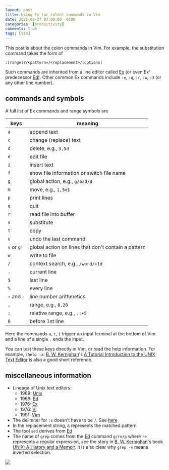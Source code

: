 ```yaml
---
layout: post
title: Using Ex (or colon) commands in Vim
date: 2021-08-27 07:00:00 -0500
categories: [productivity]
comments: true
tags: [Vim]
---
```


This post is about the colon commands in Vim. For example,
the substitution command takes the form of
```
:[range]s/<pattern>/<replacement>/[options]
```

Such commands are inherited from a line editor called [Ex][ex]
(or even Ex' predecessor [Ed][ed]).
Other common Ex commands include
`:e`, `:q`, `:r`, `:w`, `:3` (or any other line number).

## commands and symbols

A full list of Ex commands and range symbols are

keys | meaning
--- | ---
`a` | append text
`c` | change (replace) text
`d` | delete, e.g., `3,5d`
`e` | edit file
`i` | insert text
`f` | show file information or switch file name
`g` | global action, e.g., `g/bad/d`
`m` | move, e.g., `1,3m$`
`p` | print lines
`q` | quit
`r` | read file into buffer
`s` | substitute
`t` | copy
`u` | undo the last command
`v` or `g!`| global action on lines that don't contain a pattern
`w` | write to file
`/` | context search, e.g., `/word/+1d`
`.` | current line
`$` | last line
`%` | every line
`+` and `-` | line number arithmetics
`,` | range, e.g., `8,20`
`;` | relative range, e.g., `.;+5`
`0` | before 1st line

Here the commands `a`, `c`, `i` trigger an input terminal at the bottom of Vim
and a line of a single `.` ends the input.

You can test these keys directly in Vim, or read the help information. For
example, `:help :a`.
[B. W. Kernighan][bwk]'s
[A Tutorial Introduction to the UNIX Text Editor](http://www.psue.uni-hannover.de/wise2017_2018/material/ed.pdf)
is also a good short reference.


[ex]: https://en.wikipedia.org/wiki/Ex_(text_editor)
[ed]: https://en.wikipedia.org/wiki/Ed_(text_editor)
[bwk]: https://en.wikipedia.org/wiki/Brian_Kernighan

## miscellaneous information

- Lineage of Unix text editors:
  - 1969: [Unix](https://en.wikipedia.org/wiki/Unix)
  - 1969: [Ed][ed]
  - 1976: [Ex][ex]
  - 1976: [Vi](https://en.wikipedia.org/wiki/Vi)
  - 1991: [Vim](https://en.wikipedia.org/wiki/Vim_(text_editor))
- The delimiter for `:s` doesn't have to be `/`.
  See [here](https://vim.fandom.com/wiki/Alternate_delimiters_for_the_replace_command)
- In the replacement string, `&` represents the matched pattern
- The tool `sed` derives from [Ed][ed]
- The name of `grep` comes from the [Ed][ed] command `g/re/p` where `re`
  represents a regular expression, see the story in
  [B. W. Kernighan][bwk]'s book [UNIX: A History and a Memoir](https://amzn.to/2XYFBD6).
  It is also clear why `grep -v` means inverted selection.

<a target="_blank"  href="https://www.amazon.com/gp/product/1695978552/ref=as_li_tl?ie=UTF8&camp=1789&creative=9325&creativeASIN=1695978552&linkCode=as2&tag=nosarthur2016-20&linkId=85a65086fbcbb24af95fd3cfcb684c0d"><img border="0" src="//ws-na.amazon-adsystem.com/widgets/q?_encoding=UTF8&MarketPlace=US&ASIN=1695978552&ServiceVersion=20070822&ID=AsinImage&WS=1&Format=_SL250_&tag=nosarthur2016-20" ></a>
